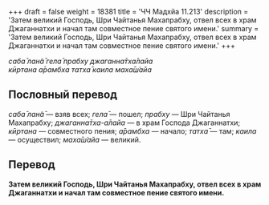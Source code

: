 +++
draft = false
weight = 18381
title = 'ЧЧ Мадхйа 11.213'
description = 'Затем великий Господь, Шри Чайтанья Махапрабху, отвел всех в храм Джаганнатхи и начал там совместное пение святого имени.'
summary = 'Затем великий Господь, Шри Чайтанья Махапрабху, отвел всех в храм Джаганнатхи и начал там совместное пение святого имени.'
+++

_саба̄ лан̃а̄ гела̄ прабху джаганна̄тха̄лайа  
кӣртана а̄рамбха татха̄ каила маха̄ш́айа_

## Пословный перевод

_саба̄_ _лан̃а̄_ — взяв всех; _гела̄_ — пошел; _прабху_ — Шри Чайтанья Махапрабху; _джаганна̄тха_\-_а̄лайа_ — в храм Господа Джаганнатхи; _кӣртана_ — совместного пения; _а̄рамбха_ — начало; _татха̄_ — там; _каила_ — осуществил; _маха̄ш́айа_ — великий.

## Перевод

**Затем великий Господь, Шри Чайтанья Махапрабху, отвел всех в храм Джаганнатхи и начал там совместное пение святого имени.**
